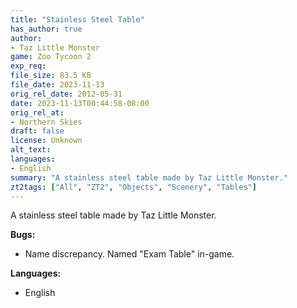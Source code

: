 ```yaml
---
title: "Stainless Steel Table"
has_author: true
author: 
- Taz Little Monster
game: Zoo Tycoon 2
exp_req: 
file_size: 83.5 KB
file_date: 2023-11-13
orig_rel_date: 2012-05-31
date: 2023-11-13T00:44:58-08:00
orig_rel_at: 
- Northern Skies
draft: false
license: Unknown
alt_text: 
languages:
- English
summary: "A stainless steel table made by Taz Little Monster."
zt2tags: ["All", "ZT2", "Objects", "Scenery", "Tables"]
---
```


A stainless steel table made by Taz Little Monster.

**Bugs:**
- Name discrepancy. Named "Exam Table" in-game.

**Languages:**
- English
